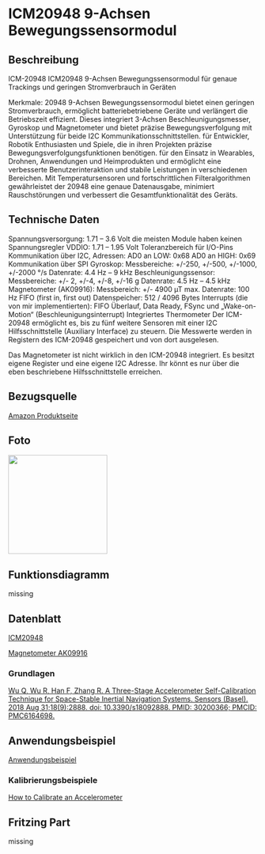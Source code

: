# ICM20948 9-Achsen Bewegungssensormodul

## Beschreibung
ICM-20948 ICM20948 9-Achsen Bewegungssensormodul für genaue Trackings und geringen Stromverbrauch in Geräten

Merkmale:
20948 9-Achsen Bewegungssensormodul bietet einen geringen Stromverbrauch, ermöglicht batteriebetriebene Geräte und verlängert die Betriebszeit effizient.
Dieses integriert 3-Achsen Beschleunigungsmesser, Gyroskop und Magnetometer und bietet präzise Bewegungsverfolgung mit Unterstützung für beide I2C Kommunikationsschnittstellen.
für Entwickler, Robotik Enthusiasten und Spiele, die in ihren Projekten präzise Bewegungsverfolgungsfunktionen benötigen.
für den Einsatz in Wearables, Drohnen, Anwendungen und Heimprodukten und ermöglicht eine verbesserte Benutzerinteraktion und stabile Leistungen in verschiedenen Bereichen.
Mit Temperatursensoren und fortschrittlichen Filteralgorithmen gewährleistet der 20948 eine genaue Datenausgabe, minimiert Rauschstörungen und verbessert die Gesamtfunktionalität des Geräts.

## Technische Daten

Spannungsversorgung: 1.71 – 3.6 Volt
die meisten Module haben keinen Spannungsregler
VDDIO: 1.71 – 1.95 Volt
Toleranzbereich für I/O-Pins
Kommunikation über I2C, Adressen:
AD0 an LOW: 0x68
AD0 an HIGH: 0x69
Kommunikation über SPI
Gyroskop:
Messbereiche: +/-250, +/-500, +/-1000, +/-2000 °/s
Datenrate: 4.4 Hz – 9 kHz
Beschleunigungssensor:
Messbereiche: +/- 2, +/-4, +/-8, +/-16 g
Datenrate: 4.5 Hz – 4.5 kHz
Magnetometer (AK09916):
Messbereich: +/- 4900 µT
max. Datenrate: 100 Hz
FIFO (first in, first out) Datenspeicher: 512 / 4096 Bytes
Interrupts (die von mir implementierten): FIFO Überlauf, Data Ready, FSync und „Wake-on-Motion“ (Beschleunigungsinterrupt)
Integriertes Thermometer
Der ICM-20948 ermöglicht es, bis zu fünf weitere Sensoren mit einer I2C Hilfsschnittstelle (Auxiliary Interface) zu steuern. Die Messwerte werden in Registern des ICM-20948 gespeichert und von dort ausgelesen.

Das Magnetometer ist nicht wirklich in den ICM-20948 integriert. Es besitzt eigene Register und eine eigene I2C Adresse. Ihr könnt es nur über die eben beschriebene Hilfsschnittstelle erreichen.

## Bezugsquelle
[Amazon Produktseite](https://amzn.eu/d/32H75Oh)

## Foto
<img src="https://wolles-elektronikkiste.de/wp-content/uploads/2021/07/ICM20948_module_small.jpg" width="200">

## Funktionsdiagramm
missing

## Datenblatt
[ICM20948](https://invensense.tdk.com/wp-content/uploads/2016/06/DS-000189-ICM-20948-v1.3.pdf)

[Magnetometer AK09916](https://www.y-ic.es/datasheet/78/SMDSW.020-2OZ.pdf)

### Grundlagen

[Wu Q, Wu R, Han F, Zhang R. A Three-Stage Accelerometer Self-Calibration Technique for Space-Stable Inertial Navigation Systems. Sensors (Basel). 2018 Aug 31;18(9):2888. doi: 10.3390/s18092888. PMID: 30200366; PMCID: PMC6164698.](https://pmc.ncbi.nlm.nih.gov/articles/PMC6164698/pdf/sensors-18-02888.pdf)


## Anwendungsbeispiel
[Anwendungsbeispiel](https://wolles-elektronikkiste.de/icm-20948-9-achsensensor-teil-i)

### Kalibrierungsbeispiele
[How to Calibrate an Accelerometer](https://github.com/michaelwro/accelerometer-calibration)

## Fritzing Part
missing
